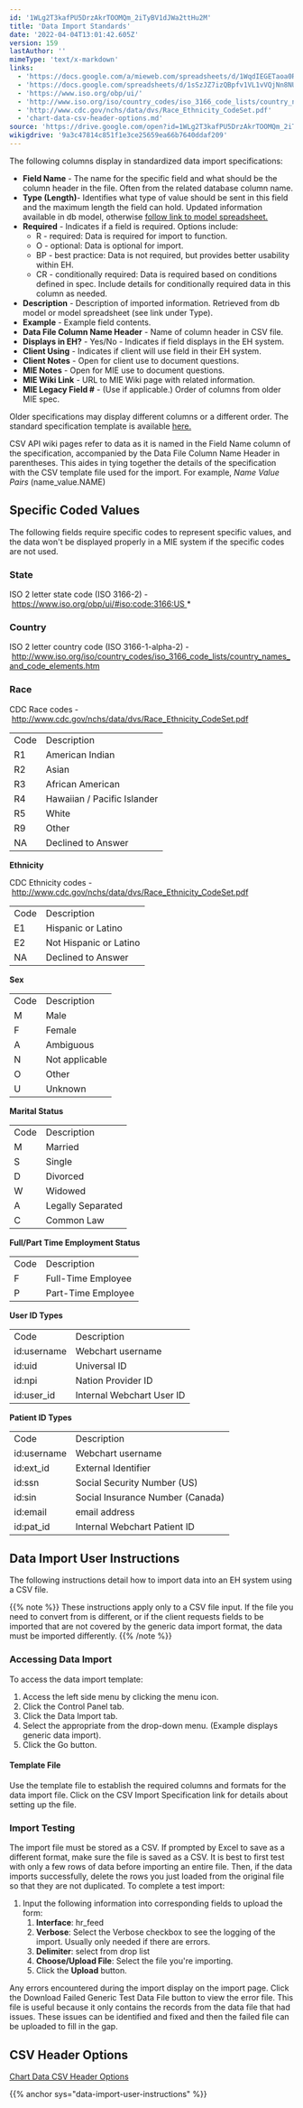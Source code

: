 ```yaml
---
id: '1WLg2T3kafPU5DrzAkrTOOMQm_2iTyBV1dJWa2ttHu2M'
title: 'Data Import Standards'
date: '2022-04-04T13:01:42.605Z'
version: 159
lastAuthor: ''
mimeType: 'text/x-markdown'
links:
  - 'https://docs.google.com/a/mieweb.com/spreadsheets/d/1WqdIEGETaoa0RFPUazvKp5JfX-gYEIfzyQ8jtApwFq8/edit?usp=sharing'
  - 'https://docs.google.com/spreadsheets/d/1sSzJZ7izQBpfv1VL1vVQjNn8NUrbE2hUtqxvDj_bGus/edit'
  - 'https://www.iso.org/obp/ui/'
  - 'http://www.iso.org/iso/country_codes/iso_3166_code_lists/country_names_and_code_elements.htm'
  - 'http://www.cdc.gov/nchs/data/dvs/Race_Ethnicity_CodeSet.pdf'
  - 'chart-data-csv-header-options.md'
source: 'https://drive.google.com/open?id=1WLg2T3kafPU5DrzAkrTOOMQm_2iTyBV1dJWa2ttHu2M'
wikigdrive: '9a3c47814c851f1e3ce25659ea66b7640ddaf209'
---
```

The following columns display in standardized data import specifications:

* <strong>Field Name</strong> - The name for the specific field and what should be the column header in the file. Often from the related database column name.
* <strong>Type (Length)</strong>- Identifies what type of value should be sent in this field and the maximum length the field can hold. Updated information available in db model, otherwise [follow link to model spreadsheet.](https://docs.google.com/a/mieweb.com/spreadsheets/d/1WqdIEGETaoa0RFPUazvKp5JfX-gYEIfzyQ8jtApwFq8/edit?usp=sharing)
* <strong>Required</strong> - Indicates if a field is required. Options include:
    * R - required: Data is required for import to function.
    * O - optional: Data is optional for import.
    * BP - best practice: Data is not required, but provides better usability within EH.
    * CR - conditionally required: Data is required based on conditions defined in spec. Include details for conditionally required data in this column as needed.
* <strong>Description</strong> - Description of imported information. Retrieved from db model or model spreadsheet (see link under Type).
* <strong>Example</strong> - Example field contents.
* <strong>Data File Column Name Header</strong> - Name of column header in CSV file.
* <strong>Displays in EH?</strong> - Yes/No - Indicates if field displays in the EH system.
* <strong>Client Using</strong> - Indicates if client will use field in their EH system.
* <strong>Client Notes</strong> - Open for client use to document questions.
* <strong>MIE Notes</strong> - Open for MIE use to document questions.
* <strong>MIE Wiki Link</strong> - URL to MIE Wiki page with related information.
* <strong>MIE Legacy Field #</strong> - (Use if applicable.) Order of columns from older MIE spec.

Older specifications may display different columns or a different order. The standard specification template is available [here.](https://docs.google.com/spreadsheets/d/1sSzJZ7izQBpfv1VL1vVQjNn8NUrbE2hUtqxvDj_bGus/edit#gid=0)

CSV API wiki pages refer to data as it is named in the Field Name column of the specification, accompanied by the Data File Column Name Header in parentheses. This aides in tying together the details of the specification with the CSV template file used for the import. For example, *Name Value Pairs* (name_value.NAME)

## Specific Coded Values

The following fields require specific codes to represent specific values, and the data won't be displayed properly in a MIE system if the specific codes are not used.

### State

ISO 2 letter state code (ISO 3166-2) - https://www.iso.org/obp/ui/#iso:code:3166:US *

### Country

ISO 2 letter country code (ISO 3166-1-alpha-2) - http://www.iso.org/iso/country_codes/iso_3166_code_lists/country_names_and_code_elements.htm

### Race

CDC Race codes - http://www.cdc.gov/nchs/data/dvs/Race_Ethnicity_CodeSet.pdf
<table>
<tr>
<td>Code</td>
<td>Description</td>
</tr>
<tr>
<td>R1</td>
<td>American Indian</td>
</tr>
<tr>
<td>R2</td>
<td>Asian</td>
</tr>
<tr>
<td>R3</td>
<td>African American</td>
</tr>
<tr>
<td>R4</td>
<td>Hawaiian / Pacific Islander</td>
</tr>
<tr>
<td>R5</td>
<td>White</td>
</tr>
<tr>
<td>R9</td>
<td>Other</td>
</tr>
<tr>
<td>NA</td>
<td>Declined to Answer</td>
</tr>
</table>

**Ethnicity**

CDC Ethnicity codes - http://www.cdc.gov/nchs/data/dvs/Race_Ethnicity_CodeSet.pdf
<table>
<tr>
<td>Code</td>
<td>Description</td>
</tr>
<tr>
<td>E1</td>
<td>Hispanic or Latino</td>
</tr>
<tr>
<td>E2</td>
<td>Not Hispanic or Latino</td>
</tr>
<tr>
<td>NA</td>
<td>Declined to Answer</td>
</tr>
</table>

**Sex**
<table>
<tr>
<td>Code</td>
<td>Description</td>
</tr>
<tr>
<td>M</td>
<td>Male</td>
</tr>
<tr>
<td>F</td>
<td>Female</td>
</tr>
<tr>
<td>A</td>
<td>Ambiguous</td>
</tr>
<tr>
<td>N</td>
<td>Not applicable</td>
</tr>
<tr>
<td>O</td>
<td>Other</td>
</tr>
<tr>
<td>U</td>
<td>Unknown</td>
</tr>
</table>

**Marital Status**
<table>
<tr>
<td>Code</td>
<td>Description</td>
</tr>
<tr>
<td>M</td>
<td>Married</td>
</tr>
<tr>
<td>S</td>
<td>Single</td>
</tr>
<tr>
<td>D</td>
<td>Divorced</td>
</tr>
<tr>
<td>W</td>
<td>Widowed</td>
</tr>
<tr>
<td>A</td>
<td>Legally Separated</td>
</tr>
<tr>
<td>C</td>
<td>Common Law</td>
</tr>
</table>

**Full/Part Time Employment Status**
<table>
<tr>
<td>Code</td>
<td>Description</td>
</tr>
<tr>
<td>F</td>
<td>Full-Time Employee</td>
</tr>
<tr>
<td>P</td>
<td>Part-Time Employee</td>
</tr>
</table>

**User ID Types**
<table>
<tr>
<td>Code</td>
<td>Description</td>
</tr>
<tr>
<td>id:username</td>
<td>Webchart username</td>
</tr>
<tr>
<td>id:uid</td>
<td>Universal ID</td>
</tr>
<tr>
<td>id:npi</td>
<td>Nation Provider ID</td>
</tr>
<tr>
<td>id:user_id</td>
<td>Internal Webchart User ID</td>
</tr>
</table>

**Patient ID Types**
<table>
<tr>
<td>Code</td>
<td>Description</td>
</tr>
<tr>
<td>id:username</td>
<td>Webchart username</td>
</tr>
<tr>
<td>id:ext_id</td>
<td>External Identifier</td>
</tr>
<tr>
<td>id:ssn</td>
<td>Social Security Number (US)</td>
</tr>
<tr>
<td>id:sin</td>
<td>Social Insurance Number (Canada)</td>
</tr>
<tr>
<td>id:email</td>
<td>email address</td>
</tr>
<tr>
<td>id:pat_id</td>
<td>Internal Webchart Patient ID</td>
</tr>
</table>

## Data Import User Instructions

The following instructions detail how to import data into an EH system using a CSV file.

{{% note %}}
These instructions apply only to a CSV file input. If the file you need to convert from is different, or if the client requests fields to be imported that are not covered by the generic data import format, the data must be imported differently.
{{% /note %}}

### Accessing Data Import

To access the data import template:

1. Access the left side menu by clicking the menu icon.
2. Click the Control Panel tab.
3. Click the Data Import tab.
4. Select the appropriate from the drop-down menu. (Example displays generic data import).
5. Click the Go button.

#### Template File

Use the template file to establish the required columns and formats for the data import file. Click on the CSV Import Specification link for details about setting up the file.

### Import Testing

The import file must be stored as a CSV. If prompted by Excel to save as a different format, make sure the file is saved as a CSV. It is best to first test with only a few rows of data before importing an entire file. Then, if the data imports successfully, delete the rows you just loaded from the original file so that they are not duplicated. To complete a test import:

1. Input the following information into corresponding fields to upload the form:
    1. <strong>Interface</strong>: hr_feed
    2. <strong>Verbose</strong>: Select the Verbose checkbox to see the logging of the import. Usually only needed if there are errors.
    3. <strong>Delimiter</strong>: select from drop list
    4. <strong>Choose/Upload File</strong>: Select the file you're importing.
    5. Click the <strong>Upload</strong> button.

Any errors encountered during the import display on the import page. Click the Download Failed Generic Test Data File button to view the error file. This file is useful because it only contains the records from the data file that had issues. These issues can be identified and fixed and then the failed file can be uploaded to fill in the gap.

## CSV Header Options

[Chart Data CSV Header Options](chart-data-csv-header-options.md)

{{% anchor sys="data-import-user-instructions" %}}

